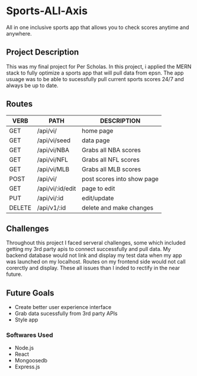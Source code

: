 # Sports-ALl-Axis
All in one inclusive sports app that allows you to check scores anytime and anywhere.
## Project Description
This was my final project for Per Scholas. In this project, i applied the MERN stack to fully optimize a sports app that will pull data from epsn. The app usuage was to be able to sucessfully pull current sports scores 24/7 and always be up to date.
## **Routes**
   VERB 		 | 		  PATH 		 |  	 DESCRIPTION
------------ | ------------- | -------------------
GET | /api/vi/ | home page |
GET | /api/vi/seed | data page |
GET | /api/vi/NBA | Grabs all NBA scores |
GET | /api/vi/NFL | Grabs all NFL scores |
GET | /api/vi/MLB | Grabs all MLB scores |
POST | /api/vi/ | post scores into show page |
GET | /api/vi/:id/edit | page to edit |
PUT | /api/vi/:id | edit/update |
DELETE | /api/v1/:id | delete and make changes |

## Challenges
Throughout this project I faced serveral challenges, some which included getting my 3rd party apis to connect successfully and pull data. My backend database would not link and display my test data when my app was launched on my localhost. Routes on my frontend side would not call corerctly and display. These all issues than I inded to rectify in the near future.

## Future Goals
- Create better user experience interface
- Grab data sucessfully from 3rd party APIs
- Style app

### Softwares Used
- Node.js
- React
- Mongoosedb
- Express.js

